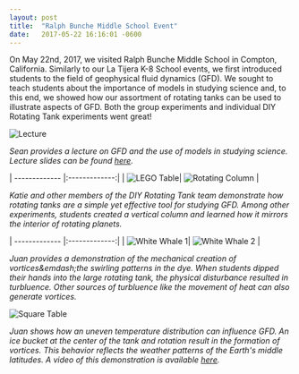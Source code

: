 ```yaml
---
layout: post
title:  "Ralph Bunche Middle School Event"
date:   2017-05-22 16:16:01 -0600
---
```


On May 22nd, 2017, we visited Ralph Bunche Middle School in Compton, California. Similarly to our La Tijera K-8 School events, we first introduced students to the field of geophysical fluid dynamics (GFD). We sought to teach students about the importance of models in studying science and, to this end, we showed how our assortment of rotating tanks can be used to illustrate aspects of GFD. Both the group experiments and individual DIY Rotating Tank experiments went great!

![Lecture](./Lecture_1.png)

_Sean provides a lecture on GFD and the use of models in studying science. Lecture slides can be found [here](https://docs.google.com/presentation/d/1ClYEmFAEATzG2iHZ8uqD2pzgEYSqbrYZD0xDRfuADzk/edit?usp=sharing)._

| ------------- |:-------------:|
| ![LEGO Table](./Lego_Table.png)| ![Rotating Column](./Column.png) |

_Katie and other members of the DIY Rotating Tank team demonstrate how rotating tanks are a simple yet effective tool for studying GFD. Among other experiments, students created a vertical column and learned how it mirrors the interior of rotating planets._

| ------------- |:-------------:|
| ![White Whale 1](./1_White_Whale.png)| ![White Whale 2](./2_White_Whale.png) |

_Juan provides a demonstration of the mechanical creation of vortices&emdash;the swirling patterns in the dye. When students dipped their hands into the large rotating tank, the physical disturbance resulted in turbluence. Other sources of turbluence like the movement of heat can also generate vortices._

![Square Table](./Square.png)

_Juan shows how an uneven temperature distribution can influence GFD. An ice bucket at the center of the tank and rotation result in the formation of vortices. This behavior reflects the weather patterns of the Earth's middle latitudes. A video of this demonstration is available [here](https://www.youtube.com/watch?v=G26klqKKCmM)._
